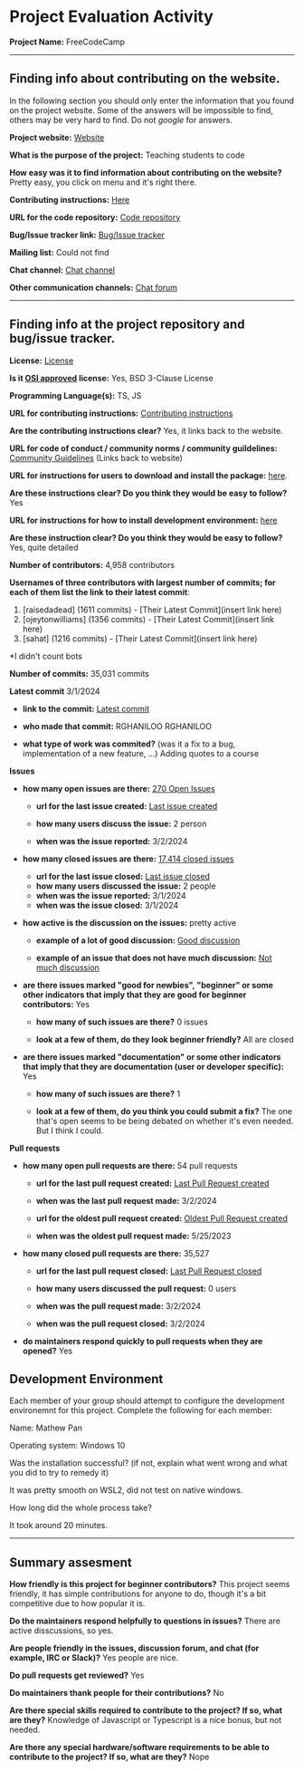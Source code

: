 # Project Evaluation Activity



__Project Name:__  FreeCodeCamp


---

## Finding info about contributing on the website.

In the following section you should only enter the information that you
found on the project website. Some of the answers will be impossible to find, others
may be very hard to find. Do not _google_ for answers.

__Project website:__ [Website](https://www.freecodecamp.org/)


__What is the purpose of the project:__ Teaching students to code


__How easy was it to find information about contributing on the website?__ Pretty easy, you click on menu and it's right there.


__Contributing instructions:__ [Here](https://contribute.freecodecamp.org/#/index) 

__URL for the code repository:__ [Code repository](https://github.com/freeCodeCamp)

__Bug/Issue tracker link:__ [Bug/Issue tracker](https://github.com/freeCodeCamp/freeCodeCamp/issues)

__Mailing list:__ Could not find

__Chat channel:__ [Chat channel](https://discord.com/invite/PRyKn3Vbay)

__Other communication channels:__ [Chat forum](https://forum.freecodecamp.org/c/contributors/3)


---

## Finding info at the project repository and bug/issue tracker.

__License:__ [License](https://github.com/freeCodeCamp/freeCodeCamp/blob/main/LICENSE.md)

__Is it [OSI approved](https://opensource.org/licenses/alphabetical) license:__ Yes, BSD 3-Clause License

__Programming Language(s):__ TS, JS

__URL for contributing instructions:__ [Contributing instructions](https://github.com/freeCodeCamp/freeCodeCamp/blob/main/CONTRIBUTING.md)

__Are the contributing instructions clear?__ Yes, it links back to the website.


__URL for code of conduct / community norms / community guildelines:__ [Community Guidelines](https://github.com/freeCodeCamp/freeCodeCamp?tab=coc-ov-file)
(Links back to website)

__URL for instructions for users to download and install the package:__  [here](https://contribute.freecodecamp.org/#/how-to-setup-freecodecamp-locally). 


__Are these instructions clear? Do you think they would be easy to follow?__ Yes


__URL for instructions for how to install development environment:__ [here](https://contribute.freecodecamp.org/#/how-to-setup-freecodecamp-locally)


__Are these instruction clear? Do you think they would be easy to follow?__ Yes, quite detailed


__Number of contributors:__ 4,958 contributors


__Usernames of three contributors with largest number of commits; for
each of them list the link to their latest commit__:

1. [raisedadead] (1611 commits) - [Their Latest Commit](insert link here)
1. [ojeytonwilliams] (1356 commits) - [Their Latest Commit](insert link here)
1. [sahat] (1216 commits) - [Their Latest Commit](insert link here)

*I didn't count bots

__Number of commits:__ 35,031 commits

__Latest commit__ 3/1/2024

- __link to the commit:__ [Latest commit](https://github.com/freeCodeCamp/freeCodeCamp/commit/e9f832d3bd6558ba78758d569d13278f0e032802)

- __who made that commit:__ RGHANILOO
RGHANILOO 

- __what type of work was commited?__ (was it a fix to a bug, implementation of a new feature, ...) Adding quotes to a course


__Issues__

- __how many open issues are there:__ [270 Open Issues](https://github.com/freeCodeCamp/freeCodeCamp/issues)

    - __url for the last issue created:__ [Last issue created](https://github.com/freeCodeCamp/freeCodeCamp/issues/53962)

    - __how many users discuss the issue:__ 2 person
    
    - __when was the issue reported:__ 3/2/2024
    

- __how many closed issues are there:__ [17,414 closed issues](https://github.com/freeCodeCamp/freeCodeCamp/issues?q=is%3Aissue+is%3Aclosed)
    - __url for the last issue closed:__ [Last issue closed](https://github.com/freeCodeCamp/freeCodeCamp/issues/53947)
    - __how many users discussed the issue:__ 2 people
    - __when was the issue reported:__ 3/1/2024
    - __when was the issue closed:__ 3/1/2024

- __how active is the discussion on the issues:__ pretty active

    - __example of a lot of good discussion:__ [Good discussion](https://github.com/freeCodeCamp/freeCodeCamp/issues/53823)
    
    - __example of an issue that does not have much discussion:__ [Not much discussion](https://github.com/freeCodeCamp/freeCodeCamp/issues/53700)



- __are there issues marked "good for newbies", "beginner" or some other indicators that imply that they are good for beginner contributors:__ Yes

    - __how many of such issues are there?__ 0 issues
    
    - __look at a few of them, do they look beginner friendly?__ All are closed



- __are there issues marked "documentation" or some other indicators that imply that they are documentation (user or developer specific):__ Yes

    - __how many of such issues are there?__ 1
    
    - __look at a few of them, do you think you could submit a fix?__ The one that's open seems to be being debated on whether it's even needed. But I think I could.



__Pull requests__

- __how many open pull requests are there:__ 54 pull requests

    - __url for the last pull request created:__ [Last Pull Request created](https://github.com/freeCodeCamp/freeCodeCamp/pull/53963)
    
    - __when was the last pull request made:__ 3/2/2024

    - __url for the oldest pull request created:__ [Oldest Pull Request created](https://github.com/freeCodeCamp/freeCodeCamp/pull/50515)
    
    - __when was the oldest pull request made:__ 5/25/2023

- __how many closed pull requests are there:__ 35,527

    - __url for the last pull request closed:__ [Last Pull Request closed](https://github.com/freeCodeCamp/freeCodeCamp/pull/53960)
    
    - __how many users discussed the pull request:__ 0 users
    
    - __when was the pull request made:__  3/2/2024
    
    - __when was the pull request closed:__ 3/2/2024
    

- __do maintainers respond quickly to pull requests when they are opened?__ Yes


## Development Environment 

Each member of your group should attempt to configure the development environemnt 
for this project. Complete the following for each member:

Name: Mathew Pan

Operating system: Windows 10



Was the installation successful? (if not, explain what went wrong and 
what you did to try to remedy it)

It was pretty smooth on WSL2, did not test on native windows.

How long did the whole process take? 

It took around 20 minutes.


---


## Summary assesment
__How friendly is this project for beginner contributors?__ This project seems friendly, it has simple contributions for anyone to do, though it's a bit competitive due to how popular it is.




__Do the maintainers respond helpfully to questions in issues?__ There are active disscussions, so yes.



__Are people friendly in the issues, discussion forum, and chat (for example, IRC or Slack)?__ Yes people are nice. 




__Do pull requests get reviewed?__ Yes



__Do maintainers thank people for their contributions?__ No



__Are there special skills required to contribute to the project? If so, what are they?__ Knowledge of Javascript or Typescript is a nice bonus, but not needed.



__Are there any special hardware/software requirements to be able to contribute to the project? If so, what are they?__ Nope

